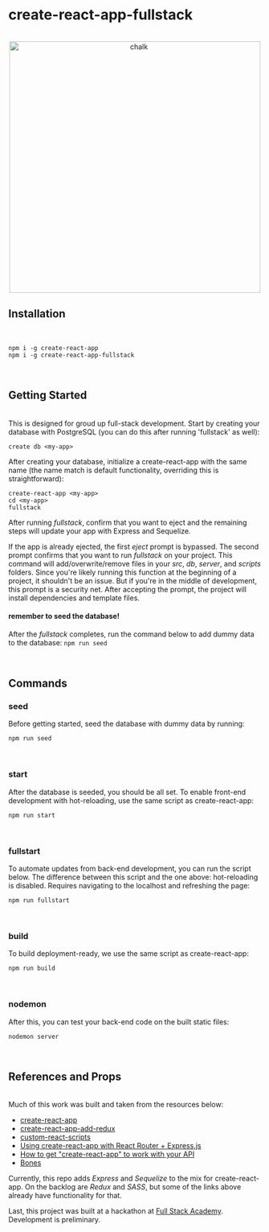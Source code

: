 # create-react-app-fullstack
<br/>

<div align="center">
	<img width="500" src="https://github.com/ekatzenstein/create-react-app-fullstack/blob/master/homepage.png?raw=true" alt="chalk">
</div>

## Installation
<br/>

```
npm i -g create-react-app
npm i -g create-react-app-fullstack
```

<br/>

## Getting Started
<br/>
This is designed for groud up full-stack development. Start by creating your database with PostgreSQL (you can do this after running 'fullstack' as well):<br/>

```
create db <my-app>
```  

After creating your database, initialize a create-react-app with the same name (the name match is default functionality, overriding this is straightforward):<br/>

```
create-react-app <my-app>
cd <my-app>
fullstack
```

After running *fullstack*, confirm that you want to eject and the remaining steps will update your app with Express and Sequelize.

If the app is already ejected, the first *eject* prompt is bypassed. The second prompt confirms that you want to run *fullstack* on your project. This command will add/overwrite/remove files in your *src*, *db*, *server*, and *scripts* folders. Since you're likely running this function at the beginning of a project, it shouldn't be an issue. But if you're in the middle of development, this prompt is a security net. After accepting the prompt, the project will install dependencies and template files.

#### remember to seed the database!

After the *fullstack* completes, run the command below to add dummy data to the database: `npm run seed`

<br/>

## Commands

### seed

Before getting started, seed the database with dummy data by running:

```
npm run seed
```

<br/>

### start

After the database is seeded, you should be all set. To enable front-end development with hot-reloading, use the same script as create-react-app:

```
npm run start
```


<br/>

### fullstart

To automate updates from back-end development, you can run the script below. The difference between this script and the one above: hot-reloading is disabled. Requires navigating to the localhost and refreshing the page:

```
npm run fullstart
```


<br/>

### build

To build deployment-ready, we use the same script as create-react-app:

```
npm run build
```


<br/>

### nodemon
After this, you can test your back-end code on the built static files:

```
nodemon server
```


<br/>

## References and Props
<br/>
Much of this work was built and taken from the resources below:

* [create-react-app](https://www.npmjs.com/package/create-react-app)
* [create-react-app-add-redux](https://www.npmjs.com/package/create-react-app-add-redux)
* [custom-react-scripts](https://www.npmjs.com/package/custom-react-scripts)
* [Using create-react-app with React Router + Express.js](https://medium.com/@patriciolpezjuri/using-create-react-app-with-react-router-express-js-8fa658bf892d)
* [How to get "create-react-app" to work with your API](https://www.fullstackreact.com/articles/using-create-react-app-with-a-server/)
* [Bones](https://github.com/queerviolet/bones)

Currently, this repo adds *Express* and *Sequelize* to the mix for create-react-app. On the backlog are *Redux* and *SASS*, but some of the links above already have functionality for that.

Last, this project was built at a hackathon at [Full Stack Academy](https://www.fullstackacademy.com/). Development is preliminary.
